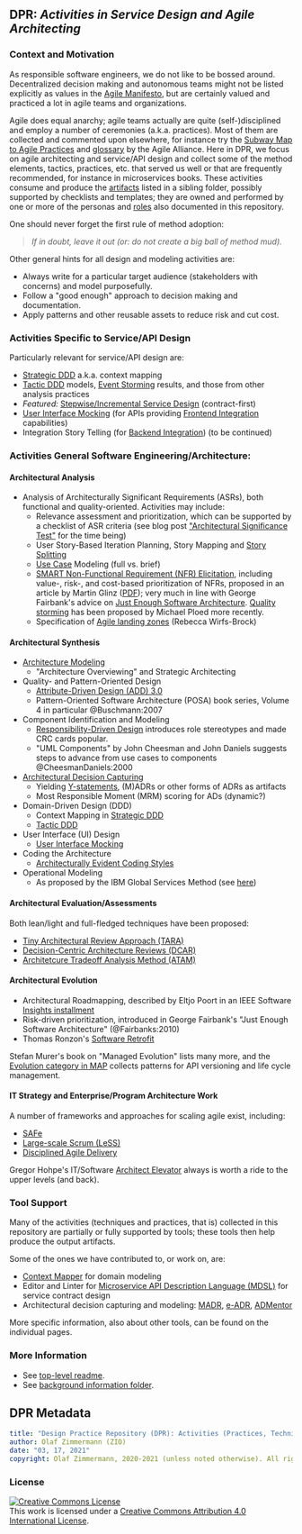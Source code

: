 
## DPR: *Activities in Service Design and Agile Architecting*

### Context and Motivation 
As responsible software engineers, we do not like to be bossed around. Decentralized decision making and autonomous teams might not be listed explicitly as values in the [Agile Manifesto](https://www.agilealliance.org/agile101/the-agile-manifesto/), but are certainly valued and practiced a lot in agile teams and organizations.

Agile does equal anarchy; agile teams actually are quite (self-)disciplined and employ a number of ceremonies (a.k.a. practices). Most of them are collected and commented upon elsewhere, for instance try the [Subway Map to Agile Practices](https://www.agilealliance.org/agile101/subway-map-to-agile-practices/) and [glossary](https://www.agilealliance.org/agile101/agile-glossary/) by the Agile Alliance. Here in DPR, we focus on agile architecting and service/API design and collect some of the method elements, tactics, practices, etc. that served us well or that are frequently recommended, for instance in microservices books. These activities consume and produce the [artifacts](../artifact-templates) listed in a sibling folder, possibly supported by checklists and templates; they are owned and performed by one or more of the personas and [roles](../roles) also documented in this repository.

One should never forget the first rule of method adoption: 

> *If in doubt, leave it out (or: do not create a big ball of method mud).*

Other general hints for all design and modeling activities are: <!-- two typos on https://www.ifs.hsr.ch/index.php?id=13195&L=4 (in hint not copied here) -->

* Always write for a particular target audience (stakeholders with concerns) and model purposefully.
* Follow a "good enough" approach to decision making and documentation.
* Apply patterns and other reusable assets to reduce risk and cut cost.


### Activities Specific to Service/API Design

<!-- TODO (v2) add simple miro diagram (with hyperlinks!) or table here -->

Particularly relevant for service/API design are:

* [Strategic DDD](DPR-StrategicDDD.md) a.k.a. context mapping 
* [Tactic DDD](DPR-TacticDDD.md) models, [Event Storming](https://contextmapper.org/docs/event-storming/) results, and those from other analysis practices 
* *Featured:* [Stepwise/Incremental Service Design](SDPR-StepwiseServiceDesign.md) (contract-first)
* [User Interface Mocking](DPR-UserInterfaceMocking.md) (for APIs providing [Frontend Integration](https://microservice-api-patterns.org/patterns/foundation/FrontendIntegration) capabilities)
* Integration Story Telling (for [Backend Integration](https://microservice-api-patterns.org/patterns/foundation/BackendIntegration)) (to be continued)

<!--
* Service Modeling methods and EIP integration flows (tbd)
-->


### Activities General Software Engineering/Architecture:

#### Architectural Analysis

* Analysis of Architecturally Significant Requirements (ASRs), both functional and quality-oriented. Activities may include:
    * Relevance assessment and prioritization, which can be supported by a checklist of ASR criteria (see blog post ["Architectural Significance Test"](https://medium.com/olzzio/architectural-significance-test-9ff17a9b4490) for the time being)
    * User Story-Based Iteration Planning, Story Mapping and [Story Splitting](DPR-StorySplitting.md) 
    * [Use Case](../artifact-templates/DPR-UseCase.md) Modeling (full vs. brief)
    * [SMART Non-Functional Requirement (NFR) Elicitation](DPR-SMART-NFR-Elicitation.md), including value-, risk-, and cost-based prioritization of NFRs, proposed in an article by Martin Glinz ([PDF](https://www.researchgate.net/publication/3249473_A_Risk-Based_Value-Oriented_Approach_to_Quality_Requirements)); very much in line with George Fairbank's advice on [Just Enough Software Architecture](https://www.georgefairbanks.com/book/). [Quality storming](https://speakerdeck.com/mploed/quality-storming) has been proposed by Michael Ploed more recently. 
    * Specification of [Agile landing zones](http://wirfs-brock.com/blog/2011/07/28/agile-landing-zones/) (Rebecca Wirfs-Brock) 
<!--
    * Quality story telling (two flavours: extended user story, standalone)
    * PLANGUAGE, Sophisten templates) 
-->

#### Architectural Synthesis

* [Architecture Modeling](DPR-ArchitectureModeling.md)
    * "Architecture Overviewing" and Strategic Architecting
* Quality- and Pattern-Oriented Design 
	* [Attribute-Driven Design (ADD) 3.0](https://en.wikipedia.org/wiki/Attribute-driven_design) 
	* Pattern-Oriented Software Architecture (POSA) book series, Volume 4 in particular @Buschmann:2007
* Component Identification and Modeling 
    <!-- * C4 (which extend into C5+2, adding Connectors, Context and Concerns) -->
    * [Responsibility-Driven Design](http://www.wirfs-brock.com/PDFs/A_Brief-Tour-of-RDD.pdf) introduces role stereotypes and made CRC cards popular.
    * "UML Components" by John Cheesman and John Daniels suggests steps to advance from use cases to components @CheesmanDaniels:2000
* [Architectural Decision Capturing](./DPR-ArchitecturalDecisionCapturing.md)
    * Yielding [Y-statements](../artifact-templates/DPR-ArchitecturalDecisionRecordYForm.md), (M)ADRs or other forms of ADRs as artifacts 
    * Most Responsible Moment (MRM) scoring for ADs (dynamic?) <!-- MRM not LRM -->
* Domain-Driven Design (DDD)
    * Context Mapping in [Strategic DDD](DPR-StrategicDDD.md) <!-- and context maps (practice. vs. artifact) -->
    * [Tactic DDD](DPR-TacticDDD.md)
* User Interface (UI) Design
    * [User Interface Mocking](./DPR-UserInterfaceMocking.md)
* Coding the Architecture 
    * [Architecturally Evident Coding Styles](https://resources.sei.cmu.edu/asset_files/Presentation/2013_017_001_48651.pdf)
* Operational Modeling
    * As proposed by the IBM Global Services Method (see [here](https://www.ifi.uzh.ch/dam/jcr:00000000-10dc-dd8d-ffff-ffffa2484ab4/UniZH_HS2011_5_DevelopingSolutionArchitecture.pdf))
<!-- * DevOps (or: ArchOps?) -->


#### Architectural Evaluation/Assessments

Both lean/light and full-fledged techniques have been proposed: 

* [Tiny Architectural Review Approach (TARA)](https://www.artechra.com/media/writing/JSS-Woods-IndustrialArchitecturalAssessmentUsingTARA.pdf)
* [Decision-Centric Architecture Reviews (DCAR)](https://ieeexplore.ieee.org/document/6449237)
* [Architetcure Tradeoff Analysis Method (ATAM)](https://en.wikipedia.org/wiki/Architecture_tradeoff_analysis_method)
<!-- * ARID (tbd) -->

<!-- * ZIO review Qs and advice (see Qs in mails to CS end of 2015) -->


#### Architectural Evolution

* Architectural Roadmapping, described by Eltjo Poort in an IEEE Software [Insights installment](https://ieeexplore.ieee.org/document/7725228?arnumber=7725228)
* Risk-driven prioritization, introduced in George Fairbank's "Just Enough Software Architecture" (@Fairbanks:2010) <!-- hoisting?) -->
* Thomas Ronzon's [Software Retrofit](https://www.researchgate.net/publication/296480151_Software_Retrofit_in_High-Availability_Systems_When_Uptime_Matters)

Stefan Murer's book on "Managed Evolution" lists many more, and the [Evolution category in MAP](https://microservice-api-patterns.org/patterns/evolution/) collects patterns for API versioning and life cycle management.

#### IT Strategy and Enterprise/Program Architecture Work 

A number of frameworks and approaches for scaling agile exist, including: 

* [SAFe](https://www.scaledagileframework.com/)
* [Large-scale Scrum (LeSS)](https://less.works/)
* [Disciplined Agile Delivery](https://en.wikipedia.org/wiki/Disciplined_agile_delivery) <!-- at PMI now, less information available online -->
<!-- * to be continued -->

Gregor Hohpe's IT/Software [Architect Elevator](https://architectelevator.com/) always is worth a ride to the upper levels (and back).


### Tool Support

Many of the activities (techniques and practices, that is) collected in this repository are partially or fully supported by tools; these tools then help produce the output artifacts. 

Some of the ones we have contributed to, or work on, are:

* [Context Mapper](https://contextmapper.org/) for domain modeling
* Editor and Linter for [Microservice API Description Language (MDSL)](https://microservice-api-patterns.github.io/MDSL-Specification/) for service contract design
* Architectural decision capturing and modeling: [MADR](https://github.com/adr/madr), [e-ADR](https://github.com/adr/e-adr), [ADMentor](https://github.com/IFS-HSR/ADMentor)

More specific information, also about other tools, can be found on the individual pages.


### More Information 

* See [top-level readme](../README.md).
* See [background information folder](../background-information).


## DPR Metadata

```yaml
title: "Design Practice Repository (DPR): Activities (Practices, Techniques) Overview"
author: Olaf Zimmermann (ZIO)
date: "03, 17, 2021"
copyright: Olaf Zimmermann, 2020-2021 (unless noted otherwise). All rights reserved.
```

### License

<a rel="license" href="http://creativecommons.org/licenses/by/4.0/"><img alt="Creative Commons License" style="border-width:0" src="https://i.creativecommons.org/l/by/4.0/88x31.png" /></a><br />This work is licensed under a <a rel="license" href="http://creativecommons.org/licenses/by/4.0/">Creative Commons Attribution 4.0 International License</a>.
